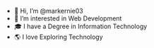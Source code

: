 - 👋 Hi, I’m @markernie03
- 👀 I’m interested in Web Development
- 🎓 I have a Degree in Information Technology
- 🌎 I love Exploring Technology 
<!---
markernie03/markernie03 is a ✨ special ✨ repository because its `README.md` (this file) appears on your GitHub profile.
You can click the Preview link to take a look at your changes.
--->
